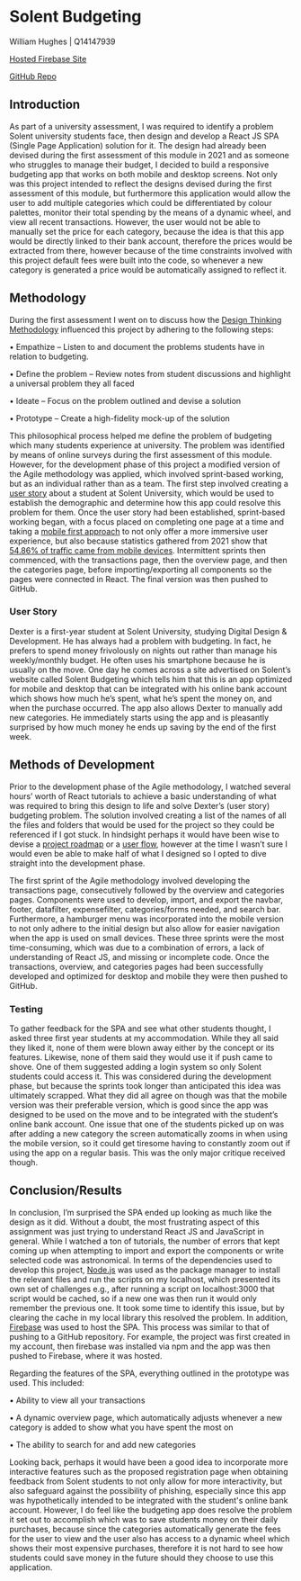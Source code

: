 # Solent Budgeting

William Hughes | Q14147939

[Hosted Firebase Site](https://solent-budgeting.web.app/)

[GitHub Repo](https://github.com/WillHughesGithub/Solent_Budgeting/)

## Introduction
As part of a university assessment, I was required to identify a problem Solent university students face, then design and develop a React JS SPA (Single Page Application) solution for it. The design had already been devised during the first assessment of this module in 2021 and as someone who struggles to manage their budget, I decided to build a responsive budgeting app that works on both mobile and desktop screens. Not only was this project intended to reflect the designs devised during the first assessment of this module, but furthermore this application would allow the user to add multiple categories which could be differentiated by colour palettes, monitor their total spending by the means of a dynamic wheel, and view all recent transactions. However, the user would not be able to manually set the price for each category, because the idea is that this app would be directly linked to their bank account, therefore the prices would be extracted from there, however because of the time constraints involved with this project default fees were built into the code, so whenever a new category is generated a price would be automatically assigned to reflect it.

## Methodology
During the first assessment I went on to discuss how the [Design Thinking Methodology](https://www.interaction-design.org/literature/article/5-stages-in-the-design-thinking-process/) influenced this project by adhering to the following steps:

• Empathize – Listen to and document the problems students have in relation to budgeting.

• Define the problem – Review notes from student discussions and highlight a universal problem they all faced

• Ideate – Focus on the problem outlined and devise a solution

• Prototype – Create a high-fidelity mock-up of the solution

This philosophical process helped me define the problem of budgeting which many students experience at university. The problem was identified by means of online surveys during the first assessment of this module. However, for the development phase of this project a modified version of the Agile methodology was applied, which involved sprint-based working, but as an individual rather than as a team. The first step involved creating a [user story](https://www.visual-paradigm.com/guide/agile-software-development/what-is-user-story/) about a student at Solent University, which would be used to establish the demographic and determine how this app could resolve this problem for them. Once the user story had been established, sprint-based working began, with a focus placed on completing one page at a time and taking a [mobile first approach](https://www.classicinformatics.com/blog/why-mobile-first-approach/) to not only offer a more immersive user experience, but also because statistics gathered from 2021 show that [54.86% of traffic came from mobile devices](https://gs.statcounter.com/platform-market-share/desktop-mobile-tablet/worldwide/). Intermittent sprints then commenced, with the transactions page, then the overview page, and then the categories page, before importing/exporting all components so the pages were connected in React. The final version was then pushed to GitHub.

### User Story
Dexter is a first-year student at Solent University, studying Digital Design & Development. He has always had a problem with budgeting. In fact, he prefers to spend money frivolously on nights out rather than manage his weekly/monthly budget. He often uses his smartphone because he is usually on the move. One day he comes across a site advertised on Solent’s website called Solent Budgeting which tells him that this is an app optimized for mobile and desktop that can be integrated with his online bank account which shows how much he’s spent, what he’s spent the money on, and when the purchase occurred. The app also allows Dexter to manually add new categories. He immediately starts using the app and is pleasantly surprised by how much money he ends up saving by the end of the first week.

## Methods of Development
Prior to the development phase of the Agile methodology, I watched several hours’ worth of React tutorials to achieve a basic understanding of what was required to bring this design to life and solve Dexter’s (user story) budgeting problem. The solution involved creating a list of the names of all the files and folders that would be used for the project so they could be referenced if I got stuck. In hindsight perhaps it would have been wise to devise a [project roadmap](https://www.productplan.com/glossary/project-roadmap/) or a [user flow](https://xd.adobe.com/ideas/process/user-research/user-journey-vs-user-flow/), however at the time I wasn’t sure I would even be able to make half of what I designed so I opted to dive straight into the development phase. 

The first sprint of the Agile methodology involved developing the transactions page, consecutively followed by the overview and categories pages. Components were used to develop, import, and export the navbar, footer, datafilter, expensefilter, categories/forms needed, and search bar. Furthermore, a hamburger menu was incorporated into the mobile version to not only adhere to the initial design but also allow for easier navigation when the app is used on small devices. These three sprints were the most time-consuming, which was due to a combination of errors, a lack of understanding of React JS, and missing or incomplete code. Once the transactions, overview, and categories pages had been successfully developed and optimized for desktop and mobile they were then pushed to GitHub.

### Testing
To gather feedback for the SPA and see what other students thought, I asked three first year students at my accommodation. While they all said they liked it, none of them were blown away either by the concept or its features. Likewise, none of them said they would use it if push came to shove. One of them suggested adding a login system so only Solent students could access it. This was considered during the development phase, but because the sprints took longer than anticipated this idea was ultimately scrapped. What they did all agree on though was that the mobile version was their preferable version, which is good since the app was designed to be used on the move and to be integrated with the student’s online bank account. One issue that one of the students picked up on was after adding a new category the screen automatically zooms in when using the mobile version, so it could get tiresome having to constantly zoom out if using the app on a regular basis. This was the only major critique received though.

## Conclusion/Results
In conclusion, I’m surprised the SPA ended up looking as much like the design as it did. Without a doubt, the most frustrating aspect of this assignment was just trying to understand React JS and JavaScript in general. While I watched a ton of tutorials, the number of errors that kept coming up when attempting to import and export the components or write selected code was astronomical. In terms of the dependencies used to develop this project, [Node.js](https://nodejs.org/en/) was used as the package manager to install the relevant files and run the scripts on my localhost, which presented its own set of challenges e.g., after running a script on localhost:3000 that script would be cached, so if a new one was then run it would only remember the previous one. It took some time to identify this issue, but by clearing the cache in my local library this resolved the problem. In addition, [Firebase](https://firebase.google.com/) was used to host the SPA. This process was similar to that of pushing to a GitHub repository. For example, the project was first created in my account, then firebase was installed via npm and the app was then pushed to Firebase, where it was hosted.

Regarding the features of the SPA, everything outlined in the prototype was used. This included:

• Ability to view all your transactions

• A dynamic overview page, which automatically adjusts whenever a new category is added to show what you have spent the most on

• The ability to search for and add new categories

Looking back, perhaps it would have been a good idea to incorporate more interactive features such as the proposed registration page when obtaining feedback from Solent students to not only allow for more interactivity, but also safeguard against the possibility of phishing, especially since this app was hypothetically intended to be integrated with the student's online bank account. However, I do feel like the budgeting app does resolve the problem it set out to accomplish which was to save students money on their daily purchases, because since the categories automatically generate the fees for the user to view and the user also has access to a dynamic wheel which shows their most expensive purchases, therefore it is not hard to see how students could save money in the future should they choose to use this application.